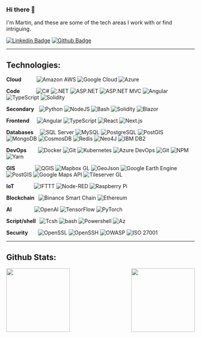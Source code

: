 ### Hi there 👋

I'm Martin, and these are some of the tech areas I work with or find intriguing.

[![Linkedin Badge](https://img.shields.io/badge/LinkedIn-martinstaael-blue?style=flat-square&logo=Linkedin&logoColor=white&link=https://www.linkedin.com/in/martinstaael/)](https://www.linkedin.com/in/martinstaael/) [![Github Badge](https://img.shields.io/badge/Github-bluee-green?style=flat-square&logo=Github&link=https://github.com/bluee)](https://github.com/bluee)

<!-- ![My Skills](https://skillicons.dev/icons?i=git,csharp,github,discord,bootstrap,net,py) -->
---

## Technologies:

**Cloud&nbsp;&nbsp;&nbsp;&nbsp;&nbsp;&nbsp;&nbsp;&nbsp;&nbsp;&nbsp;&nbsp;**
![Amazon AWS](https://img.shields.io/badge/Amazon%20AWS-black?style=flat-square&logo=amazon-aws) 
![Google Cloud](https://img.shields.io/badge/Google%20Cloud-black?style=flat-square&logo=google-cloud) 
![Azure](https://img.shields.io/badge/Azure-black?style=flat-square&logo=microsoft-azure)

**Code&nbsp;&nbsp;&nbsp;&nbsp;&nbsp;&nbsp;&nbsp;&nbsp;&nbsp;&nbsp;&nbsp;&nbsp;** 
![C#](https://img.shields.io/badge/C%23-black?style=flat-square&logo=c-sharp)
![.NET](https://img.shields.io/badge/.NET-black?style=flat-square&logo=.net)
![ASP.NET](https://img.shields.io/badge/ASP.NET-black?style=flat-square&logo=aspdotnet)
![ASP.NET MVC](https://img.shields.io/badge/ASP.NET%20MVC-black?style=flat-square&logo=aspdotnet)
![Angular](https://img.shields.io/badge/Angular-black?style=flat-square&logo=angular)
![TypeScript](https://img.shields.io/badge/TypeScript-black?style=flat-square&logo=typescript)
![Solidity](https://img.shields.io/badge/Solidity-black?style=flat-square&logo=solidity)


**Secondary&nbsp;&nbsp;&nbsp;** 
![Python](https://img.shields.io/badge/-Python-black?style=flat-square&logo=Python) 
![NodeJS](https://img.shields.io/badge/NodeJS-black?style=flat-square&logo=node.js)
![Bash](https://img.shields.io/badge/Shell-black?style=flat-square&logo=GNU-bash)
![Solidity](https://img.shields.io/badge/Solidity%20(Blockchain)-black?style=flat-square&logo=solidity)
![Blazor](https://img.shields.io/badge/Blazor-black?style=flat-square&logo=blazor)

**Frontend&nbsp;&nbsp;&nbsp;&nbsp;&nbsp;** 
![Angular](https://img.shields.io/badge/Angular-black?style=flat-square&logo=angular)
![TypeScript](https://img.shields.io/badge/TypeScript-black?style=flat-square&logo=typescript)
![React](https://img.shields.io/badge/React-black?style=flat-square&logo=react)
![Next.js](https://img.shields.io/badge/Next.js-black?style=flat-square&logo=next.js)



**Databases&nbsp;&nbsp;&nbsp;&nbsp;**
![SQL Server](https://img.shields.io/badge/SQL%20Server-black?style=flat-square&logo=microsoft-sql-server)
![MySQL](https://img.shields.io/badge/MySQL-black?style=flat-square&logo=mysql)
![PostgreSQL](https://img.shields.io/badge/PostgreSQL-black?style=flat-square&logo=postgresql)
![PostGIS](https://img.shields.io/badge/PostGIS-black?style=flat-square&logo=postgis)
![MongoDB](https://img.shields.io/badge/MongoDB-black?style=flat-square&logo=mongodb)
![CosmosDB](https://img.shields.io/badge/CosmosDB-black?style=flat-square&logo=azure-cosmos)
![Redis](https://img.shields.io/badge/Redis-black?style=flat-square&logo=redis)
![Neo4J](https://img.shields.io/badge/Neo4J-black?style=flat-square&logo=neo4j)
![IBM DB2](https://img.shields.io/badge/IBM%20DB2-black?style=flat-square&logo=ibm)


**DevOps&nbsp;&nbsp;&nbsp;&nbsp;&nbsp;&nbsp;&nbsp;&nbsp;**
![Docker](https://img.shields.io/badge/Docker-black?style=flat-square&logo=docker)
![Git](https://img.shields.io/badge/Git-black?style=flat-square&logo=git)
![Kubernetes](https://img.shields.io/badge/Kubernetes-black?style=flat-square&logo=kubernetes)
![Azure DevOps](https://img.shields.io/badge/Azure%20DevOps-black?style=flat-square&logo=azure-devops)
![Git](https://img.shields.io/badge/Git-black?style=flat-square&logo=git)
![NPM](https://img.shields.io/badge/NPM-black?style=flat-square&logo=npm)
![Yarn](https://img.shields.io/badge/Yarn-black?style=flat-square&logo=yarn)


**GIS&nbsp;&nbsp;&nbsp;&nbsp;&nbsp;&nbsp;&nbsp;&nbsp;&nbsp;&nbsp;&nbsp;&nbsp;&nbsp;&nbsp;&nbsp;**
![QGIS](https://img.shields.io/badge/QGIS-black?style=flat-square&logo=qgis)
![Mapbox GL](https://img.shields.io/badge/Mapbox%20GL-black?style=flat-square&logo=mapbox)
![GeoJson](https://img.shields.io/badge/GeoJson-black?style=flat-square&logo=geojson)
![Google Earth Engine](https://img.shields.io/badge/Google%20Earth%20Engine-black?style=flat-square&logo=google-earth)
![PostGIS](https://img.shields.io/badge/PostGIS-black?style=flat-square&logo=postgis)
![Google Maps API](https://img.shields.io/badge/Google%20Maps%20API-black?style=flat-square&logo=google-maps)
![Tileserver GL](https://img.shields.io/badge/Tileserver%20GL-black?style=flat-square&logo=mapbox)

**IoT&nbsp;&nbsp;&nbsp;&nbsp;&nbsp;&nbsp;&nbsp;&nbsp;&nbsp;&nbsp;&nbsp;&nbsp;&nbsp;&nbsp;&nbsp;**
![IFTTT](https://img.shields.io/badge/IFTTT-black?style=flat-square&logo=IFTTT)
![Node-RED](https://img.shields.io/badge/Node--RED-black?style=flat-square&logo=node-red)
![Raspberry Pi](https://img.shields.io/badge/Raspberry%20Pi-black?style=flat-square&logo=raspberry-pi)

**Blockchain&nbsp;&nbsp;**
![Binance Smart Chain](https://img.shields.io/badge/Binance%20Smart%20Chain-black?style=flat-square&logo=binance)
![Ethereum](https://img.shields.io/badge/Ethereum-black?style=flat-square&logo=ethereum)

**AI&nbsp;&nbsp;&nbsp;&nbsp;&nbsp;&nbsp;&nbsp;&nbsp;&nbsp;&nbsp;&nbsp;&nbsp;&nbsp;&nbsp;&nbsp;&nbsp;&nbsp;**
![OpenAI](https://img.shields.io/badge/OpenAI-black?style=flat-square&logo=openai)
![TensorFlow](https://img.shields.io/badge/TensorFlow-black?style=flat-square&logo=tensorflow)
![PyTorch](https://img.shields.io/badge/PyTorch-black?style=flat-square&logo=pytorch)


**Script/shell&nbsp;&nbsp;**
![Tcsh](https://img.shields.io/badge/Tcsh-black?style=flat-square&logo=gnu-bash)
![bash](https://img.shields.io/badge/bash-black?style=flat-square&logo=gnu-bash)
![Powershell](https://img.shields.io/badge/Powershell-black?style=flat-square&logo=powershell)
![Az](https://img.shields.io/badge/Az-black?style=flat-square&logo=azure-functions)

**Security&nbsp;&nbsp;&nbsp;&nbsp;&nbsp;&nbsp;&nbsp;**
![OpenSSL](https://img.shields.io/badge/OpenSSL-black?style=flat-square&logo=openssl)
![OpenSSH](https://img.shields.io/badge/OpenSSH-black?style=flat-square&logo=openssh)
![OWASP](https://img.shields.io/badge/OWASP-black?style=flat-square&logo=owasp)
![ISO 27001](https://img.shields.io/badge/ISO%2027001-black?style=flat-square&logo=iso)




--- 
## Github Stats:


<img align="left" height="170px" src="https://github-readme-stats.vercel.app/api?username=bluee&count_private=true&show_icons=true&theme=chartreuse" />
<img align="right" height="170px" src="https://github-readme-stats.vercel.app/api/top-langs/?username=bluee&layout=compact&theme=chartreuse&langs_count=10" />

<!--
- 🔭 I’m currently working on ...
- 🌱 I’m currently learning ...
- 👯 I’m looking to collaborate on ...
- 🤔 I’m looking for help with ...
- 💬 Ask me about ...
- 📫 How to reach me: ...
- 😄 Pronouns: ...
- ⚡ Fun fact: ...
-->
